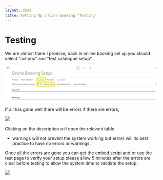 ```yaml
---
layout: docs
title: Setting Up online booking "Testing"
---
```

# Testing

We are almost there I promise, back in online booking set up you should select "actions" and 
"test catalogue setup" 

![](media/garagehive-onlinebooking-32.png) 

If all has gone well there will be errors if there are errors,

![](media/garagehive-onlinebooking33.png)

Clicking on the description will open the relevant table.
* warnings will not prevent the system working but errors will its best practice to have no errors or warnings.

Once all the errors are gone you can get the embed script and or use the test page to verify your setup please allow 5 minutes after the errors are clear before testing to allow the system time to validate the setup. 

![](media/garagehive-onlinebooking34.png) 
